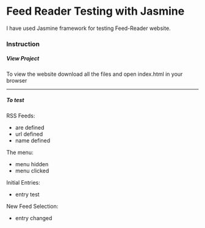<h1> Feed Reader Testing with Jasmine </h1>

 I have used Jasmine framework for testing Feed-Reader website.

<h3>Instruction</h3>

<h5>View Project</h5>

 To view the website download all the files and open index.html in your browser
<hr>
<h5>To test</h5>

 RSS Feeds:

 - are defined  
 - url defined  
 - name defined

 The menu:

 - menu hidden  
 - menu clicked

 Initial Entries:

 - entry test

 New Feed Selection:

 - entry changed

